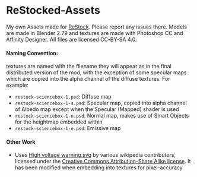 # ReStocked-Assets
My own Assets made for [ReStock](https://github.com/PorktoberRevolution/ReStocked). Please report any issues there. Models are made in Blender 2.79 and textures are made with Photoshop CC and Affinity Designer. All files are licensed CC-BY-SA 4.0. 

#### Naming Convention:
textures are named with the filename they will appear as in the final distributed version of the mod, with the exception of some specular maps which are copied into the alpha channel of the diffuse textures. For example:
* `restock-sciencebox-1.psd`: Diffuse map
* `restock-sciencebox-1-s.psd`: Specular map, copied into alpha channel of Albedo map except when the Specular (Mapped) shader is used
* `restock-sciencebox-1-n.psd`: Normal map, makes use of Smart Objects for the heightmap embedded within
* `restock-sciencebox-1-e.psd`: Emissive map

#### Other Work
* Uses [High voltage warning.svg](https://commons.wikimedia.org/wiki/File:High_voltage_warning.svg) by various wikipedia contributors, licensed under the [Creative Commons Attribution-Share Alike license](https://creativecommons.org/licenses/by-sa/2.5/deed.en). It has been modified when embedding into textures for pixel-accuracy